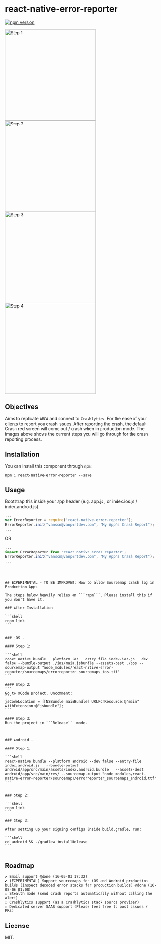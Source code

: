 # react-native-error-reporter

[![npm version](https://badge.fury.io/js/react-native-error-reporter.svg)](http://badge.fury.io/js/react-native)

<img src="https://dl.dropboxusercontent.com/u/11386030/3.png" height=300 alt="Step 1"/>
<img src="https://dl.dropboxusercontent.com/u/11386030/4.png" height=300 alt="Step 2"/>
<img src="https://dl.dropboxusercontent.com/u/11386030/5.png" height=300 alt="Step 3"/>
<img src="https://dl.dropboxusercontent.com/u/11386030/6.png" height=300 alt="Step 4"/>

## Objectives
Aims to replicate ```ARCA``` and connect to ```Crashlytics```. For the ease of your clients to report you crash issues.
After reporting the crash, the default Crash red screen will come out / crash when in production mode.
The images above shows the current steps you will go through for the crash reporting process.

## Installation
You can install this component through ``npm``:

```shell
npm i react-native-error-reporter --save
```




## Usage

Bootstrap this inside your app header (e.g. app.js , or index.ios.js / index.android.js)

```js
...
var ErrorReporter = require('react-native-error-reporter');
ErrorReporter.init("vanson@vanportdev.com", "My App's Crash Report");
...
```

OR

```js
...
import ErrorReporter from 'react-native-error-reporter';
ErrorReporter.init("vanson@vanportdev.com", "My App's Crash Report");
...
```



~~~~~~~~~~~~~~~~~~~~~~



## EXPERIMENTAL - TO BE IMPROVED: How to allow Sourcemap crash log in Production Apps

The steps below heavily relies on ```rnpm```. Please install this if you don't have it.

### After Installation

```shell
rnpm link
```


### iOS - 

#### Step 1: 

```shell
react-native bundle --platform ios --entry-file index.ios.js --dev false --bundle-output ./ios/main.jsbundle --assets-dest ./ios --sourcemap-output "node_modules/react-native-error-reporter/sourcemaps/errorreporter_sourcemaps_ios.ttf"
```

#### Step 2:
```
Go to XCode project, Uncomment: 
```
jsCodeLocation = [[NSBundle mainBundle] URLForResource:@"main" withExtension:@"jsbundle"];
```

#### Step 3:
Run the project in ```Release``` mode. 



### Android - 

#### Step 1:

```shell
react-native bundle --platform android --dev false --entry-file index.android.js   --bundle-output android/app/src/main/assets/index.android.bundle   --assets-dest android/app/src/main/res/ --sourcemap-output "node_modules/react-native-error-reporter/sourcemaps/errorreporter_sourcemaps_android.ttf"
```


### Step 2:

```shell
rnpm link
```

### Step 3:

After setting up your signing configs inside build.gradle, run:

```shell
cd android && ./gradlew installRelease
```


~~~~~~~~~~~~~~~~~~~~~~


## Roadmap
```
✔ Email support @done (16-05-03 17:32)
✔ (EXPERIMENTAL) Support sourcemaps for iOS and Android production builds (inspect decoded error stacks for production builds) @done (16-05-06 01:08)
☐ Stealth mode (send crash reports automatically without calling the alert)
☐ Crashlytics support (as a Crashlytics stack source provider)
☐ Dedicated server SAAS support (Please feel free to post issues / PRs)
```

## License

MIT.
